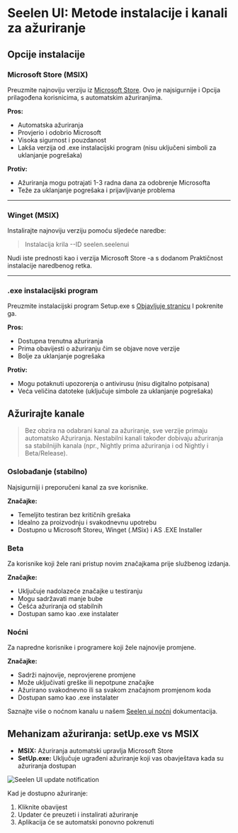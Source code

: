 # Seelen UI: Metode instalacije i kanali za ažuriranje

## Opcije instalacije

### Microsoft Store (MSIX)

Preuzmite najnoviju verziju iz
[Microsoft Store](https://www.microsoft.com/store). Ovo je najsigurnije i Opcija
prilagođena korisnicima, s automatskim ažuriranjima.

**Pros:**

- Automatska ažuriranja
- Provjerio i odobrio Microsoft
- Visoka sigurnost i pouzdanost
- Lakša verzija od .exe instalacijski program (nisu uključeni simboli za
  uklanjanje pogrešaka)

**Protiv:**

- Ažuriranja mogu potrajati 1-3 radna dana za odobrenje Microsofta
- Teže za uklanjanje pogrešaka i prijavljivanje problema

---

### Winget (MSIX)

Instalirajte najnoviju verziju pomoću sljedeće naredbe:

> Instalacija krila --ID seelen.seelenui

Nudi iste prednosti kao i verzija Microsoft Store -a s dodanom Praktičnost
instalacije naredbenog retka.

---

### .exe instalacijski program

Preuzmite instalacijski program Setup.exe s
[Objavljuje stranicu](https://github.com/eythaann/Seelen-UI/releases) I
pokrenite ga.

**Pros:**

- Dostupna trenutna ažuriranja
- Prima obavijesti o ažuriranju čim se objave nove verzije
- Bolje za uklanjanje pogrešaka

**Protiv:**

- Mogu potaknuti upozorenja o antivirusu (nisu digitalno potpisana)
- Veća veličina datoteke (uključuje simbole za uklanjanje pogrešaka)

## Ažurirajte kanale

> Bez obzira na odabrani kanal za ažuriranje, sve verzije primaju automatsko
> Ažuriranja. Nestabilni kanali također dobivaju ažuriranja sa stabilnijih
> kanala (npr., Nightly prima ažuriranja i od Nightly i Beta/Release).

### Oslobađanje (stabilno)

Najsigurniji i preporučeni kanal za sve korisnike.

**Značajke:**

- Temeljito testiran bez kritičnih grešaka
- Idealno za proizvodnju i svakodnevnu upotrebu
- Dostupno u Microsoft Storeu, Winget (.MSix) i AS .EXE Installer

### Beta

Za korisnike koji žele rani pristup novim značajkama prije službenog izdanja.

**Značajke:**

- Uključuje nadolazeće značajke u testiranju
- Mogu sadržavati manje bube
- Češća ažuriranja od stabilnih
- Dostupan samo kao .exe instalater

### Noćni

Za napredne korisnike i programere koji žele najnovije promjene.

**Značajke:**

- Sadrži najnovije, neprovjerene promjene
- Može uključivati ​​greške ili nepotpune značajke
- Ažurirano svakodnevno ili sa svakom značajnom promjenom koda
- Dostupan samo kao .exe instalater

Saznajte više o noćnom kanalu u našem
[Seelen ui noćni](https://seelen.io/blog/nightly) dokumentacija.

## Mehanizam ažuriranja: setUp.exe vs MSIX

- **MSIX:** Ažuriranja automatski upravlja Microsoft Store
- **SetUp.exe:** Uključuje ugrađeni ažuriranje koji vas obavještava kada su
  ažuriranja dostupan

![Seelen UI update notification](https://github.com/Seelen-Inc/slu-blog/blob/master/blog/seelen-ui-distribution-channels/image.png?raw=true)

Kad je dostupno ažuriranje:

1. Kliknite obavijest
2. Updater će preuzeti i instalirati ažuriranje
3. Aplikacija će se automatski ponovno pokrenuti
